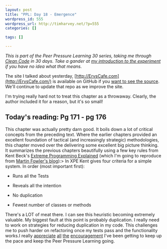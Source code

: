```yaml
--- 
layout: post
title: "PPL: Day 18 - Emergence"
wordpress_id: 555
wordpress_url: http://timharvey.net/?p=555
categories: []

tags: []

---
```

_This is part of the Peer Pressure Learning 30 series, taking me through [Clean Code](http://www.amazon.com/gp/product/0132350882?ie=UTF8&tag=timharvethebl-20&linkCode=as2&camp=1789&creative=390957&creativeASIN=0132350882) in 30 days. Take a gander at [my introduction to the experiment](http://timharvey.net/2010/06/11/peer-pressure-learning-experiment/) if you have no idea what that means._

The site I talked about yesterday, [http://ErvsCafe.com](http://ErvsCafe.com/) is available on GitHub if you [want to see the source](http://github.com/vincefrancesi/ervscafe). We'll continue to update that repo as we improve the site.

I'm trying really hard not to treat this chapter as a throwaway. Clearly, the author included it for a reason, but it's so small!

## Today's reading: Pg 171 - pg 176

This chapter was actually pretty darn good. It boils down a lot of critical concepts from the preceding text. Where the earlier chapters provided an excellent foundation of tactical (and increasingly strategic) methodologies, this chapter moved over the delivering some excellent big picture thinking. It summarizes the previous chapters beautifully using a few key rules from Kent Beck's [Extreme Programming Explained](http://www.amazon.com/exec/obidos/ASIN/0201616416) (which I'm going to reproduce from [Martin Fowler's blog](http://martinfowler.com/articles/designDead.html)):> In XPE Kent gives four criteria for a simple system. In order (most important first):

- Runs all the Tests

- Reveals all the intention

- No duplication

- Fewest number of classes or methods

There's a LOT of meat there. I can see this heuristic becoming extremely valuable. My biggest fault at this point is probably duplication. I really need to work on strategies for reducing duplication in my code. This challenges me to push harder on refactoring once my tests pass and the functionality works.I really [appreciate](http://twitter.com/mileszs/status/17388878806) [all](http://twitter.com/joelmeador/status/17028009567) [the](http://twitter.com/seeflanigan/status/17462591702) [encouragement](http://twitter.com/timnovinger/status/17330852123) I've been getting to keep up the pace and keep the Peer Pressure Learning going.
